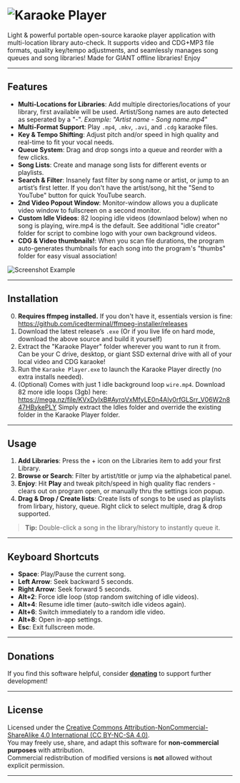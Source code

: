 # ![Karaoke Player](https://i.postimg.cc/wvMz1Hwq/karaokeplayerlogo.png)

Light & powerful portable open-source karaoke player application with multi-location library auto-check. It supports video and CDG+MP3 file formats, quality key/tempo adjustments, and seamlessly manages song queues and song libraries! Made for GIANT offline libraries! Enjoy 

---
## Features
- **Multi-Locations for Libraries**: Add multiple directories/locations of your library, first available will be used. Artist/Song names are auto detected as seperated by a "-". _Example: "Artist name - Song name.mp4_"
- **Multi-Format Support**: Play `.mp4`, `.mkv`, `.avi`, and `.cdg` karaoke files.
- **Key & Tempo Shifting**: Adjust pitch and/or speed in high quality and real-time to fit your vocal needs.
- **Queue System**: Drag and drop songs into a queue and reorder with a few clicks.
- **Song Lists**: Create and manage song lists for different events or playlists.
- **Search & Filter**: Insanely fast filter by song name or artist, or jump to an artist’s first letter. If you don't have the artist/song, hit the "Send to YouTube" button for quick YouTube search.
- **2nd Video Popout Window**: Monitor-window allows you a duplicate video window to fullscreen on a second monitor.
- **Custom Idle Videos**: 82 looping idle videos (downlaod below) when no song is playing, wire.mp4 is the default. See additional "idle creator" folder for script to combine logo with your own background videos.
- **CDG & Video thumbnails!**: When you scan file durations, the program auto-generates thumbnails for each song into the program's "thumbs" folder for easy visual association!

![Screenshot Example](https://i.postimg.cc/Z5DP3xcr/screeny.png)

---
## Installation
0. **Requires ffmpeg installed.** If you don't have it, essentials version is fine: https://github.com/icedterminal/ffmpeg-installer/releases
1. Download the latest release’s `.exe` (Or if you live life on hard mode, download the above source and build it yourself)
2. Extract the "Karaoke Player" folder wherever you want to run it from. Can be your C drive, desktop, or giant SSD external drive with all of your local video and CDG karaoke!
3. Run the `Karaoke Player.exe` to launch the Karaoke Player directly (no extra installs needed).
4. (Optional) Comes with just 1 idle background loop `wire.mp4`. Download 82 more idle loops (3gb) here: https://mega.nz/file/KVxDyIxB#AyrqVxMfyLE0n4Aly0rfGLSrr_V06W2n847HBykePLY
   Simply extract the Idles folder and override the existing folder in the Karaoke Player folder.

---
## Usage
1. **Add Libraries**: Press the + icon on the Libraries item to add your first Library. 
2. **Browse or Search**: Filter by artist/title or jump via the alphabetical panel.  
4. **Enjoy**: Hit **Play** and tweak pitch/speed in high quality flac renders - clears out on program open, or manually thru the settings icon popup.
3. **Drag & Drop / Create lists**: Create lists of songs to be used as playlists from lirbary, history, queue. Right click to select multiple, drag & drop supported.

> **Tip:** Double-click a song in the library/history to instantly queue it.

---
## Keyboard Shortcuts
- **Space**: Play/Pause the current song.  
- **Left Arrow**: Seek backward 5 seconds.  
- **Right Arrow**: Seek forward 5 seconds.  
- **Alt+2**: Force idle loop (stop random switching of idle videos).  
- **Alt+4**: Resume idle timer (auto-switch idle videos again).  
- **Alt+6**: Switch immediately to a random idle video.  
- **Alt+8**: Open in-app settings.  
- **Esc**: Exit fullscreen mode.

---
## Donations
If you find this software helpful, consider [**donating**](https://ko-fi.com/profzelonka "Donate Here") to support further development!

---
## License
Licensed under the [Creative Commons Attribution-NonCommercial-ShareAlike 4.0 International (CC BY-NC-SA 4.0)](https://creativecommons.org/licenses/by-nc-sa/4.0/).  
You may freely use, share, and adapt this software for **non-commercial purposes** with attribution.  
Commercial redistribution of modified versions is **not** allowed without explicit permission.

---
